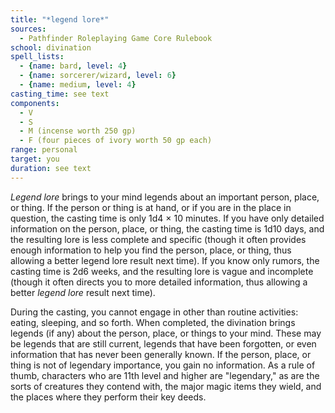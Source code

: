 ```yaml
---
title: "*legend lore*"
sources:
  - Pathfinder Roleplaying Game Core Rulebook
school: divination
spell_lists:
  - {name: bard, level: 4}
  - {name: sorcerer/wizard, level: 6}
  - {name: medium, level: 4}
casting_time: see text
components:
  - V
  - S
  - M (incense worth 250 gp)
  - F (four pieces of ivory worth 50 gp each)
range: personal
target: you
duration: see text
---
```


*Legend lore* brings to your mind legends about an important person, place, or thing. If the person or thing is at hand, or if you are in the place in question, the casting time is only 1d4 × 10 minutes. If you have only detailed information on the person, place, or thing, the casting time is 1d10 days, and the resulting lore is less complete and specific (though it often provides enough information to help you find the person, place, or thing, thus allowing a better legend lore result next time). If you know only rumors, the casting time is 2d6 weeks, and the resulting lore is vague and incomplete (though it often directs you to more detailed information, thus allowing a better *legend lore* result next time).

During the casting, you cannot engage in other than routine activities: eating, sleeping, and so forth. When completed, the divination brings legends (if any) about the person, place, or things to your mind. These may be legends that are still current, legends that have been forgotten, or even information that has never been generally known. If the person, place, or thing is not of legendary importance, you gain no information. As a rule of thumb, characters who are 11th level and higher are "legendary," as are the sorts of creatures they contend with, the major magic items they wield, and the places where they perform their key deeds.

